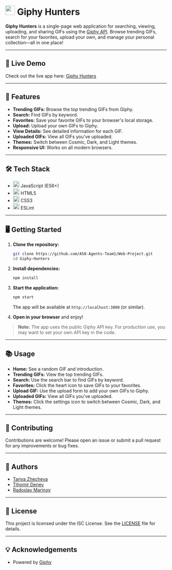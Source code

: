 # <img src="./src/images/logo.png" width="30" height="30"> Giphy Hunters

**Giphy Hunters** is a single-page web application for searching, viewing, uploading, and sharing GIFs using the [Giphy API](https://developers.giphy.com/). Browse trending GIFs, search for your favorites, upload your own, and manage your personal collection—all in one place!

---

## 🚀 Live Demo

Check out the live app here: [Giphy Hunters](https://giphy-hunters.vercel.app/#)

---

## 🚀 Features

- **Trending GIFs:** Browse the top trending GIFs from Giphy.
- **Search:** Find GIFs by keyword.
- **Favorites:** Save your favorite GIFs to your browser's local storage.
- **Upload:** Upload your own GIFs to Giphy.
- **View Details:** See detailed information for each GIF.
- **Uploaded GIFs:** View all GIFs you've uploaded.
- **Themes:** Switch between Cosmic, Dark, and Light themes.
- **Responsive UI:** Works on all modern browsers.

---

## 🛠️ Tech Stack

- <img src="https://upload.wikimedia.org/wikipedia/commons/6/6a/JavaScript-logo.png" height="20"> JavaScript (ES6+)
- <img src="https://img.shields.io/badge/html5-%23E34F26.svg?style=for-the-badge&logo=html5&logoColor=white" height="20"> HTML5
- <img src="https://img.shields.io/badge/css3-%231572B6.svg?style=for-the-badge&logo=css3&logoColor=white" height="20"> CSS3
- <img src="https://img.shields.io/badge/eslint-3A33D1?style=for-the-badge&logo=eslint&logoColor=white" height="20"> ESLint

---

## 🖥️ Getting Started

1. **Clone the repository:**

   ```bash
   git clone https://github.com/A58-Agents-Team1/Web-Project.git
   cd Giphy-Hunters
   ```

2. **Install dependencies:**

   ```bash
   npm install
   ```

3. **Start the application:**

   ```bash
   npm start
   ```

   The app will be available at `http://localhost:3000` (or similar).

4. **Open in your browser** and enjoy!

> **Note:** The app uses the public Giphy API key. For production use, you may want to set your own API key in the code.

---

## 📚 Usage

- **Home:** See a random GIF and introduction.
- **Trending GIFs:** View the top trending GIFs.
- **Search:** Use the search bar to find GIFs by keyword.
- **Favorites:** Click the heart icon to save GIFs to your favorites.
- **Upload GIF:** Use the upload form to add your own GIFs to Giphy.
- **Uploaded GIFs:** View all GIFs you've uploaded.
- **Themes:** Click the settings icon to switch between Cosmic, Dark, and Light themes.

---

## 🤝 Contributing

Contributions are welcome! Please open an issue or submit a pull request for any improvements or bug fixes.

---

## 👥 Authors

- [Tanya Zhecheva](https://github.com/TanyaZhecheva)
- [Tihomir Denev](https://github.com/TihomirDenev)
- [Radoslav Marinov](https://github.com/Radoslav-Marinovv)

---

## 📄 License

This project is licensed under the ISC License. See the [LICENSE](LICENSE) file for details.

---

## 💡 Acknowledgements

- Powered by [Giphy](https://giphy.com/)
